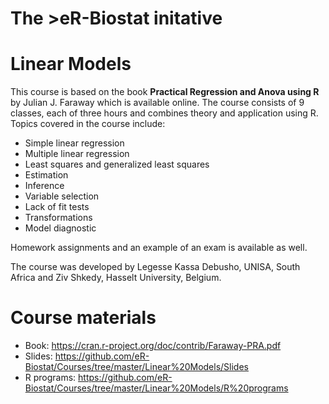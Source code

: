 # The >eR-Biostat initative
# Linear Models

This course is based on the book **Practical Regression and Anova using R**  by Julian J. Faraway which is available online. The course consists of 9 classes, each of three hours and combines theory and application using R. Topics covered in the course include:

* Simple linear regression
* Multiple linear regression
* Least squares and generalized least squares
* Estimation
* Inference
* Variable selection 
* Lack of fit tests
* Transformations
* Model diagnostic

Homework assignments and an example of an exam is available as well.

The course was developed by Legesse Kassa Debusho, UNISA, South
Africa and Ziv Shkedy, Hasselt University, Belgium.


# Course materials
* Book: https://cran.r-project.org/doc/contrib/Faraway-PRA.pdf
* Slides: https://github.com/eR-Biostat/Courses/tree/master/Linear%20Models/Slides
* R programs: https://github.com/eR-Biostat/Courses/tree/master/Linear%20Models/R%20programs
